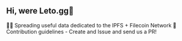 ## Hi, were Leto.gg👋

🙋‍♀️ Spreading useful data dedicated to the IPFS + Filecoin Network
🌈 Contribution guidelines - Create and Issue and send us a PR!

